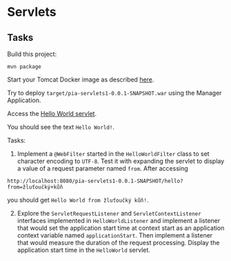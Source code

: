 # Servlets

## Tasks

Build this project:

```
mvn package
```

Start your Tomcat Docker image as described [here](../docker-tomcat/README.md).

Try to deploy `target/pia-servlets1-0.0.1-SNAPSHOT.war` using the Manager Application.

Access the [Hello World servlet](http://localhost:8080/pia-servlets1-0.0.1-SNAPSHOT/hello).

You should see the text `Hello World!`.

Tasks:

1. Implement a `@WebFilter` started in the `HelloWorldFilter` class to set character encoding to `UTF-8`. Test it with
expanding the servlet to display a value of a request parameter named `from`. After accessing

```
http://localhost:8080/pia-servlets1-0.0.1-SNAPSHOT/hello?from=žluťoučký+kůň
```

you should get `Hello World from žluťoučký kůň!`.

2. Explore the `ServletRequestListener` and `ServletContextListener` interfaces implemented in `HelloWorldListener` and implement
a listener that would set the application start time at context start as an application context variable named `applicationStart`.
Then implement a listener that would measure the duration of the request processing. Display the application start time in the `HelloWorld` servlet.